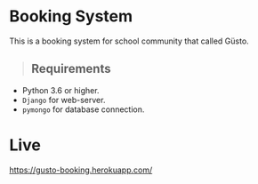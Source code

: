 # Booking System
This is a booking system for school community that called Güsto.

> ## Requirements
-  Python 3.6 or higher.
- `Django` for web-server.
- `pymongo` for database connection.

# Live
https://gusto-booking.herokuapp.com/

